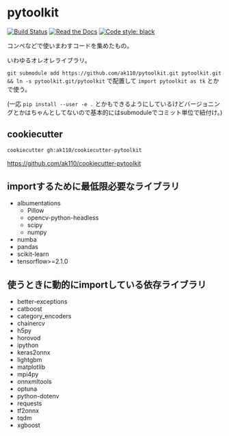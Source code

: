 # pytoolkit

[![Build Status](https://travis-ci.org/ak110/pytoolkit.svg?branch=master)](https://travis-ci.org/ak110/pytoolkit)
[![Read the Docs](https://readthedocs.org/projects/ak110-pytoolkit/badge/?version=latest)](https://ak110-pytoolkit.readthedocs.io/ja/latest/?badge=latest)
[![Code style: black](https://img.shields.io/badge/code%20style-black-000000.svg)](https://github.com/psf/black)

コンペなどで使いまわすコードを集めたもの。

いわゆるオレオレライブラリ。

`git submodule add https://github.com/ak110/pytoolkit.git pytoolkit.git && ln -s pytoolkit.git/pytoolkit` で配置して `import pytoolkit as tk` とかで使う。

(一応 `pip install --user -e .` とかもできるようにしているけどバージョニングとかはちゃんとしてないので基本的にはsubmoduleでコミット単位で紐付け。)

## cookiecutter

```bash
cookiecutter gh:ak110/cookiecutter-pytoolkit
```

<https://github.com/ak110/cookiecutter-pytoolkit>

## importするために最低限必要なライブラリ

- albumentations
  - Pillow
  - opencv-python-headless
  - scipy
  - numpy
- numba
- pandas
- scikit-learn
- tensorflow>=2.1.0

## 使うときに動的にimportしている依存ライブラリ

- better-exceptions
- catboost
- category_encoders
- chainercv
- h5py
- horovod
- ipython
- keras2onnx
- lightgbm
- matplotlib
- mpi4py
- onnxmltools
- optuna
- python-dotenv
- requests
- tf2onnx
- tqdm
- xgboost
